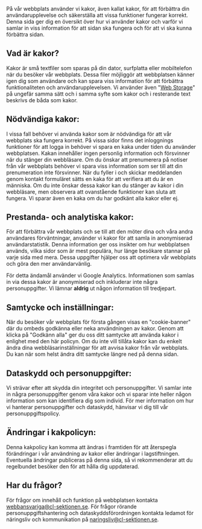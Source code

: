 På vår webbplats använder vi kakor, även kallat kakor, för att förbättra din användarupplevelse och säkerställa att vissa funktioner fungerar korrekt. Denna sida ger dig en översikt över hur vi använder kakor och varför vi samlar in viss information för att sidan ska fungera och för att vi ska kunna förbättra sidan.

## Vad är kakor?

Kakor är små textfiler som sparas på din dator, surfplatta eller mobiltelefon när du besöker vår webbplats. Dessa filer möjliggör att webbplatsen känner igen dig som användare och kan spara viss information för att förbättra funktionaliteten och användarupplevelsen. Vi använder även "[Web Storage](https://en.wikipedia.org/wiki/Web_storage)" på ungefär samma sätt och i samma syfte som kakor och i resterande text beskrivs de båda som kakor.

## Nödvändiga kakor:

I vissa fall behöver vi använda kakor som är nödvändiga för att vår webbplats ska fungera korrekt. På vissa sidor finns det inloggnings funktioner för att logga in behöver vi spara en kaka under tiden du använder webbplatsen. Kakan innehåller ingen personlig information och försvinner när du stänger din webbläsare. Om du önskar att prenumerera på notiser från vår webbplats behöver vi spara viss information som ser till att din prenumeration inte försvinner. När du fyller i och skickar meddelanden genom kontakt formuläret <def text="Kakan heter _GRECAPTCHA och placeras under domänen www.recaptcha.com.">sätts en kaka</def> för att verifiera att du är en människa. Om du inte önskar dessa kakor kan du stänger av kakor i din webbläsare, men observera att ovanstående funktioner kan sluta att fungera. Vi sparar även en <def text="Kakan heter allowCookies och placeras under den aktuella domänen.">kaka</def> om du har godkänt alla kakor eller ej.

## Prestanda- och analytiska kakor:

För att förbättra vår webbplats och se till att den möter dina och våra andra användares förväntningar, använder vi kakor för att samla in anonymiserad användarstatistik. Denna information ger oss insikter om hur webbplatsen används, vilka sidor som är mest populära, hur länge besökare stannar på varje sida med mera. Dessa uppgifter hjälper oss att optimera vår webbplats och göra den mer användarvänlig.

För detta ändamål använder vi Google Analytics. Informationen som samlas in via dessa kakor är anonymiserad och inkluderar inte några personuppgifter. Vi lämnar **aldrig** ut någon information till tredjepart.

## Samtycke och inställningar:

När du besöker vår webbplats för första gången visas en "cookie-banner" där du ombeds godkänna eller neka användningen av kakor. Genom att klicka på "Godkänn alla" ger du oss ditt samtycke att använda kakor i enlighet med den här policyn. Om du inte vill tillåta kakor kan du enkelt ändra dina webbläsarinställningar för att avvisa kakor från vår webbplats. Du kan när som helst ändra ditt samtycke längre ned på denna sidan.

## Dataskydd och personuppgifter:

Vi strävar efter att skydda din integritet och personuppgifter. Vi samlar inte in några personuppgifter genom våra kakor och vi sparar inte heller någon information som kan identifiera dig som individ. För mer information om hur vi hanterar personuppgifter och dataskydd, hänvisar vi dig till vår personuppgiftspolicy.

## Ändringar i kakpolicyn:

Denna kakpolicy kan komma att ändras i framtiden för att återspegla förändringar i vår användning av kakor eller ändringar i lagstiftningen. Eventuella ändringar publiceras på denna sida, så vi rekommenderar att du regelbundet besöker den för att hålla dig uppdaterad.

## Har du frågor?

För frågor om innehåll och funktion på webbplatsen kontakta webbansvariga@cl-sektionen.se. För frågor rörande personuppgiftshantering och dataskyddsförordningen kontakta ledamot för näringsliv och kommunikation på naringsliv@cl-sektionen.se.
